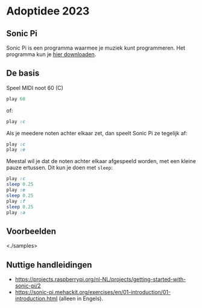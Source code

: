 # Adoptidee 2023

## Sonic Pi

Sonic Pi is een programma waarmee je muziek kunt programmeren. Het programma kun je [hier downloaden](https://sonic-pi.net/).

## De basis

Speel MIDI noot 60 (C)

```ruby
play 60
```

of:

```ruby
play :c
```

Als je meedere noten achter elkaar zet, dan speelt Sonic Pi ze tegelijk af:

```ruby
play :c
play :e
```

Meestal wil je dat de noten achter elkaar afgespeeld worden, met een kleine pauze ertussen. Dit kun je doen met `sleep`:

```ruby
play :c
sleep 0.25
play :e
sleep 0.25
play :f
sleep 0.25
play :a
```

## Voorbeelden

<./samples>

## Nuttige handleidingen

- https://projects.raspberrypi.org/nl-NL/projects/getting-started-with-sonic-pi/2
- https://sonic-pi.mehackit.org/exercises/en/01-introduction/01-introduction.html (alleen in Engels).
